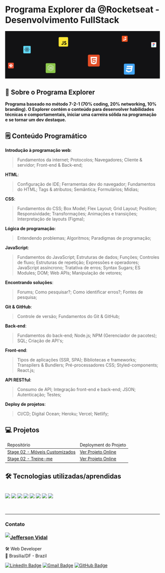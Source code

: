 # Programa Explorer da @Rocketseat - Desenvolvimento FullStack

<img src="./.github/explorer-cover.png" alt="Preview do projeto." />

## 📢 Sobre o Programa Explorer

**Programa baseado no método 7-2-1 (70% coding, 20% networking, 10% branding). O Explorer contém o conteúdo para desenvolver habilidades técnicas e comportamentais, iniciar uma carreira sólida na programação e se tornar um dev destaque.**

## 🗒️ Conteúdo Programático

**Introdução à programação web**:

> Fundamentos da internet; Protocolos; Navegadores; Cliente & servidor; Front-end & Back-end;

**HTML**:

> Configuração de IDE; Ferramentas dev do navegador; Fundamentos do HTML; Tags & atributos; Semântica; Formulários; Mídias;

**CSS**:

> Fundamentos do CSS; Box Model; Flex Layout; Grid Layout; Position; Responsividade; Transformações; Animações e transições; Interpretação de layouts (Figma);

**Lógica de programação**:

> Entendendo problemas; Algoritmos; Paradigmas de programação;

**JavaScript**:

> Fundamentos do JavaScript; Estruturas de dados; Funções; Controles de fluxo; Estruturas de repetição; Expressões e operadores; JavaScript assíncrono; Tratativa de erros; Syntax Sugars; ES Modules; DOM; Web APIs; Manipulação de vetores;

**Encontrando soluções**:

> Forums; Como pesquisar?; Como identificar erros?; Fontes de pesquisa;

**Git & GitHub**:

> Controle de versão; Fundamentos do Git & GitHub;

**Back-end**:

> Fundamentos do back-end; Node.js; NPM (Gerenciador de pacotes); SQL; Criação de API's;

**Front-end**:

> Tipos de aplicações (SSR, SPA); Bibliotecas e frameworks; Transpilers & Bundlers; Pré-processadores CSS; Styled-components; React.js;

**API RESTful**:

> Consumo de API; Integração front-end e back-end; JSON; Autenticação; Testes;

**Deploy de projetos**:

> CI/CD; Digital Ocean; Heroku; Vercel; Netlify;

## 💻 Projetos

<table>
  <thead>
    <tr>
      <td>Repositório</td>
      <td>Deployment do Projeto</td>
    </tr>
  </thead>
  <tr>
    <td>
      <a href="Stage02-IntroHTML_CSS/MoveisCustomizados/" target="_blank">Stage 02 - Móveis Customizados</a>
    </td>
    <td>
      <a href="https://jeffersonvidal.github.io/Explorer-Rocketseat/Stage02-IntroHTML_CSS/MoveisCustomizados/" target="_blank">Ver Projeto Online</a>
    </td>
  </tr>
  <tr>
    <td>
      <a href="Stage02-IntroHTML_CSS/TreineMe/" target="_blank">Stage 02 - Treine-me</a>
    </td>
    <td>
      <a href="https://jeffersonvidal.github.io/Explorer-Rocketseat/Stage02-IntroHTML_CSS/TreineMe/" target="_blank">Ver Projeto Online</a>
    </td>
  </tr>
</table>

## 🛠 Tecnologias utilizadas/aprendidas

<br>

<div>
    <img src="https://img.shields.io/badge/HTML5-E44D26?style=for-the-badge&logo=html5&logoColor=white" />
    <img src="https://img.shields.io/badge/CSS3-1572B6?style=for-the-badge&logo=css3&logoColor=white" />
    <img src="https://img.shields.io/badge/javascript-333333?style=for-the-badge&logo=javascript&logoColor=FDE635" />
    <img src="https://img.shields.io/badge/nodejs-8CC84B?style=for-the-badge&logo=nodedotjs&logoColor=white" />
    <img src="https://img.shields.io/badge/react-61DAFB?style=for-the-badge&logo=react&logoColor=black" />
    <img src="https://img.shields.io/badge/git-F54D27?style=for-the-badge&logo=git&logoColor=white" />
    <img src="https://img.shields.io/badge/github-333333?style=for-the-badge&logo=github&logoColor=white" />
    <img src="https://img.shields.io/badge/figma-A259FF?style=for-the-badge&logo=figma&logoColor=white" />
</div>
<br>

<br>

---

### Contato

<img align="left" src="https://www.github.com/jeffersonvidal.png?size=150">

### [**Jefferson Vidal**](https://github.com/jeffersonvidal)

🛠 Web Developer <br>
📍 Brasilia/DF - Brazil

<a href="https://www.linkedin.com/in/jeffersonvidal/" target="_blank"><img src="https://img.shields.io/badge/LinkedIn-0077B5?style=flat&logo=linkedin&logoColor=white" alt="LinkedIn Badge" height="25"></a>&nbsp;<a href="mailto:vidalmoc@gmail.com" target="_blank"><img src="https://img.shields.io/badge/Gmail-D14836?style=flat&logo=gmail&logoColor=white" alt="Gmail Badge" height="25"></a>&nbsp;<a href="https://www.github.com/jeffersonvidal" target="_blank"><img src="https://img.shields.io/badge/GitHub-100000?style=flat&logo=github&logoColor=white" alt="GitHub Badge" height="25"></a>&nbsp;

<br clear="left"/>
